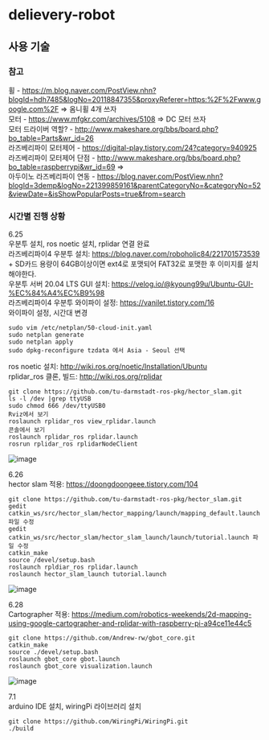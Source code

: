 # delievery-robot

## 사용 기술

### 참고
휠 - https://m.blog.naver.com/PostView.nhn?blogId=hdh7485&logNo=20118847355&proxyReferer=https:%2F%2Fwww.google.com%2F => 옴니휠 4개 쓰자  
모터 - https://www.mfgkr.com/archives/5108 => DC 모터 쓰자  
모터 드라이버 역할? - http://www.makeshare.org/bbs/board.php?bo_table=Parts&wr_id=26  
라즈베리파이 모터제어 - https://digital-play.tistory.com/24?category=940925  
라즈베리파이 모터제어 단점 - http://www.makeshare.org/bbs/board.php?bo_table=raspberrypi&wr_id=69 =>  
아두이노 라즈베리파이 연동 - https://blog.naver.com/PostView.nhn?blogId=3demp&logNo=221399859161&parentCategoryNo=&categoryNo=52&viewDate=&isShowPopularPosts=true&from=search  


### 시간별 진행 상황  
6.25  
우분투 설치, ros noetic 설치, rplidar 연결 완료  
라즈베리파이4 우분투 설치: https://blog.naver.com/roboholic84/221701573539  + SD카드 용량이 64GB이상이면 ext4로 포맷되어 FAT32로 포맷한 후 이미지를 설치해야한다.  
우분투 서버 20.04 LTS GUI 설치: https://velog.io/@kyoung99u/Ubuntu-GUI-%EC%84%A4%EC%B9%98   
라즈베리파이4 우분투 와이파이 설정: https://vanilet.tistory.com/16  
와이파이 설정, 시간대 변경  
```
sudo vim /etc/netplan/50-cloud-init.yaml  
sudo netplan generate  
sudo netplan apply  
sudo dpkg-reconfigure tzdata 에서 Asia - Seoul 선택  
``` 
ros noetic 설치: http://wiki.ros.org/noetic/Installation/Ubuntu  
rplidar_ros 클론, 빌드: http://wiki.ros.org/rplidar  
```
git clone https://github.com/tu-darmstadt-ros-pkg/hector_slam.git
ls -l /dev |grep ttyUSB
sudo chmod 666 /dev/ttyUSB0
Rviz에서 보기
roslaunch rplidar_ros view_rplidar.launch
콘솔에서 보기
roslaunch rplidar_ros rplidar.launch
rosrun rplidar_ros rplidarNodeClient
```
![image](https://user-images.githubusercontent.com/78460105/123499509-56742480-d672-11eb-9abe-ffae6076edfd.png)  

6.26  
hector slam 적용: https://doongdoongeee.tistory.com/104  
``` 
git clone https://github.com/tu-darmstadt-ros-pkg/hector_slam.git
gedit catkin_ws/src/hector_slam/hector_mapping/launch/mapping_default.launch 파일 수정
gedit catkin_ws/src/hector_slam/hector_slam_launch/launch/tutorial.launch 파일 수정
catkin_make
source /devel/setup.bash
roslaunch rpldiar_ros rplidar.launch
roslaunch hector_slam_launch tutorial.launch
```
![image](https://user-images.githubusercontent.com/78460105/123499975-87098d80-d675-11eb-9006-c118b6d62d38.png)  

6.28  
Cartographer 적용: https://medium.com/robotics-weekends/2d-mapping-using-google-cartographer-and-rplidar-with-raspberry-pi-a94ce11e44c5  
```
git clone https://github.com/Andrew-rw/gbot_core.git
catkin_make
source ./devel/setup.bash
roslaunch gbot_core gbot.launch
roslaunch gbot_core visualization.launch
```
![image](https://user-images.githubusercontent.com/78460105/124073770-74c88e80-da7d-11eb-8fd8-9c4b37ee92fc.png)  

7.1  
arduino IDE 설치, wiringPi 라이브러리 설치  
```
git clone https://github.com/WiringPi/WiringPi.git
./build
```
